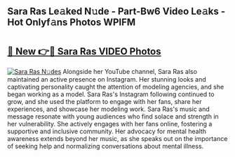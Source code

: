 ## Sara Ras Le𝚊ked N𝚞de - Part-Bw6 Video Le𝚊ks - Hot Onlyf𝚊ns Photos WPIFM

# <h2><a href="http://ac20708.deff.icu/?id=Sara+Ras">🔗 New 👉🔴 Sara Ras VIDEO Photos</a></h2>

[![Sara Ras N𝚞des](https://i.imgur.com/rIISA9y.gif)](http://ac20708.deff.icu/?id=Sara+Ras)
Alongside her YouTube channel, Sara Ras also maintained an active presence on Instagram. Her stunning looks and captivating personality caught the attention of modeling agencies, and she began working as a model. Sara Ras's Instagram following continued to grow, and she used the platform to engage with her fans, share her experiences, and showcase her modeling work. Sara Ras's music and message resonate with young audiences who find solace and strength in her vulnerability. She actively engages with her fans online, fostering a supportive and inclusive community. Her advocacy for mental health awareness extends beyond her music, as she speaks out on the importance of seeking help and normalizing conversations about mental illness.
